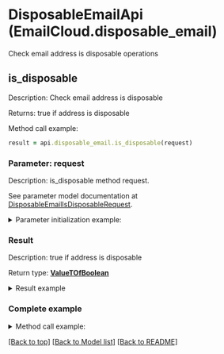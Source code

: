 # DisposableEmailApi (EmailCloud.disposable_email)

Check email address is disposable operations

<a name="is_disposable"></a>
## is_disposable

Description: Check email address is disposable             

Returns: true if address is disposable

Method call example:
```ruby
result = api.disposable_email.is_disposable(request)
```

### Parameter: request

Description: is_disposable method request.

See parameter model documentation at [DisposableEmailIsDisposableRequest](DisposableEmailIsDisposableRequest.md).

<details>
    <summary>Parameter initialization example:</summary>
    
```ruby
request = DisposableEmailIsDisposableRequest.new(
    address: 'example@mailcatch.com')
```

</details>

### Result

Description: true if address is disposable

Return type: [**ValueTOfBoolean**](ValueTOfBoolean.md)

<details>
    <summary>Result example</summary>

```ruby
result = 
```
</details>

### Complete example

<details>
    <summary>Method call example:</summary>

```ruby
api = EmailCloud.new(app_key, app_sid)

// Prepare parameters:
request = DisposableEmailIsDisposableRequest.new(
    address: 'example@mailcatch.com')

// Call method:
result = api.disposable_email.is_disposable(request)

// Result example:
result = 
```

</details>

[[Back to top]](#) [[Back to Model list]](Models.md) [[Back to README]](README.md)

